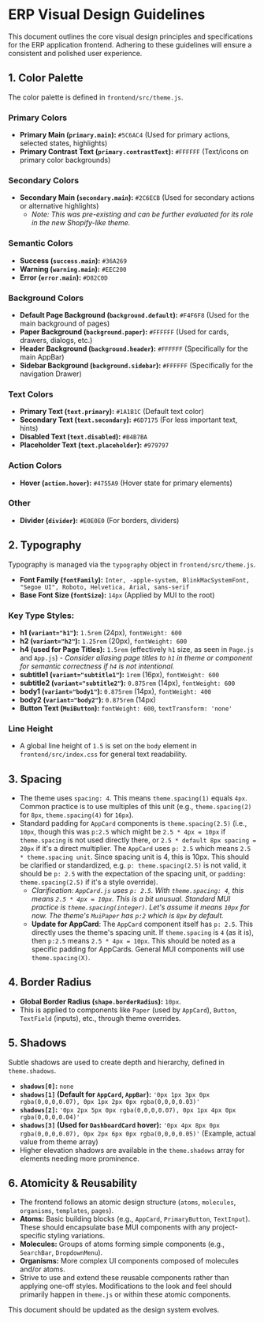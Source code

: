 # ERP Visual Design Guidelines

This document outlines the core visual design principles and specifications for the ERP application frontend. Adhering to these guidelines will ensure a consistent and polished user experience.

## 1. Color Palette

The color palette is defined in `frontend/src/theme.js`.

### Primary Colors
*   **Primary Main (`primary.main`):** `#5C6AC4` (Used for primary actions, selected states, highlights)
*   **Primary Contrast Text (`primary.contrastText`):** `#FFFFFF` (Text/icons on primary color backgrounds)

### Secondary Colors
*   **Secondary Main (`secondary.main`):** `#2C6ECB` (Used for secondary actions or alternative highlights)
    * _Note: This was pre-existing and can be further evaluated for its role in the new Shopify-like theme._

### Semantic Colors
*   **Success (`success.main`):** `#36A269`
*   **Warning (`warning.main`):** `#EEC200`
*   **Error (`error.main`):** `#D82C0D`

### Background Colors
*   **Default Page Background (`background.default`):** `#F4F6F8` (Used for the main background of pages)
*   **Paper Background (`background.paper`):** `#FFFFFF` (Used for cards, drawers, dialogs, etc.)
*   **Header Background (`background.header`):** `#FFFFFF` (Specifically for the main AppBar)
*   **Sidebar Background (`background.sidebar`):** `#FFFFFF` (Specifically for the navigation Drawer)

### Text Colors
*   **Primary Text (`text.primary`):** `#1A1B1C` (Default text color)
*   **Secondary Text (`text.secondary`):** `#6D7175` (For less important text, hints)
*   **Disabled Text (`text.disabled`):** `#B4B7BA`
*   **Placeholder Text (`text.placeholder`):** `#979797`

### Action Colors
*   **Hover (`action.hover`):** `#4755A9` (Hover state for primary elements)

### Other
*   **Divider (`divider`):** `#E0E0E0` (For borders, dividers)

## 2. Typography

Typography is managed via the `typography` object in `frontend/src/theme.js`.

*   **Font Family (`fontFamily`):** `Inter, -apple-system, BlinkMacSystemFont, "Segoe UI", Roboto, Helvetica, Arial, sans-serif`
*   **Base Font Size (`fontSize`):** `14px` (Applied by MUI to the root)

### Key Type Styles:
*   **h1 (`variant="h1"`):** `1.5rem` (24px), `fontWeight: 600`
*   **h2 (`variant="h2"`):** `1.25rem` (20px), `fontWeight: 600`
*   **h4 (used for Page Titles):** `1.5rem` (effectively `h1` size, as seen in `Page.js` and `App.js`) - _Consider aliasing page titles to `h1` in theme or component for semantic correctness if `h4` is not intentional._
*   **subtitle1 (`variant="subtitle1"`):** `1rem` (16px), `fontWeight: 600`
*   **subtitle2 (`variant="subtitle2"`):** `0.875rem` (14px), `fontWeight: 600`
*   **body1 (`variant="body1"`):** `0.875rem` (14px), `fontWeight: 400`
*   **body2 (`variant="body2"`):** `0.875rem` (14px)
*   **Button Text (`MuiButton`):** `fontWeight: 600`, `textTransform: 'none'`

### Line Height
*   A global line height of `1.5` is set on the `body` element in `frontend/src/index.css` for general text readability.

## 3. Spacing

*   The theme uses `spacing: 4`. This means `theme.spacing(1)` equals `4px`. Common practice is to use multiples of this unit (e.g., `theme.spacing(2)` for `8px`, `theme.spacing(4)` for `16px`).
*   Standard padding for `AppCard` components is `theme.spacing(2.5)` (i.e., `10px`, though this was `p:2.5` which might be `2.5 * 4px = 10px` if `theme.spacing` is not used directly there, or `2.5 * default 8px spacing = 20px` if it's a direct multiplier. The `AppCard` uses `p: 2.5` which means `2.5 * theme.spacing unit`. Since spacing unit is 4, this is 10px. This should be clarified or standardized, e.g. `p: theme.spacing(2.5)` is not valid, it should be `p: 2.5` with the expectation of the spacing unit, or `padding: theme.spacing(2.5)` if it's a style override).
    *   _Clarification: `AppCard.js` uses `p: 2.5`. With `theme.spacing: 4`, this means `2.5 * 4px = 10px`. This is a bit unusual. Standard MUI practice is `theme.spacing(integer)`. Let's assume it means `10px` for now. The theme's `MuiPaper` has `p:2` which is `8px` by default._
    *   **Update for AppCard**: The `AppCard` component itself has `p: 2.5`. This directly uses the theme's spacing unit. If `theme.spacing` is `4` (as it is), then `p:2.5` means `2.5 * 4px = 10px`. This should be noted as a specific padding for AppCards. General MUI components will use `theme.spacing(X)`.

## 4. Border Radius

*   **Global Border Radius (`shape.borderRadius`):** `10px`.
*   This is applied to components like `Paper` (used by `AppCard`), `Button`, `TextField` (inputs), etc., through theme overrides.

## 5. Shadows

Subtle shadows are used to create depth and hierarchy, defined in `theme.shadows`.

*   **`shadows[0]`:** `none`
*   **`shadows[1]` (Default for `AppCard`, `AppBar`):** `'0px 1px 3px 0px rgba(0,0,0,0.07), 0px 1px 2px 0px rgba(0,0,0,0.03)'`
*   **`shadows[2]`:** `'0px 2px 5px 0px rgba(0,0,0,0.07), 0px 1px 4px 0px rgba(0,0,0,0.04)'`
*   **`shadows[3]` (Used for `DashboardCard` hover):** `'0px 4px 8px 0px rgba(0,0,0,0.07), 0px 2px 6px 0px rgba(0,0,0,0.05)'` (Example, actual value from theme array)
*   Higher elevation shadows are available in the `theme.shadows` array for elements needing more prominence.

## 6. Atomicity & Reusability

*   The frontend follows an atomic design structure (`atoms`, `molecules`, `organisms`, `templates`, `pages`).
*   **Atoms:** Basic building blocks (e.g., `AppCard`, `PrimaryButton`, `TextInput`). These should encapsulate base MUI components with any project-specific styling variations.
*   **Molecules:** Groups of atoms forming simple components (e.g., `SearchBar`, `DropdownMenu`).
*   **Organisms:** More complex UI components composed of molecules and/or atoms.
*   Strive to use and extend these reusable components rather than applying one-off styles. Modifications to the look and feel should primarily happen in `theme.js` or within these atomic components.

This document should be updated as the design system evolves.
